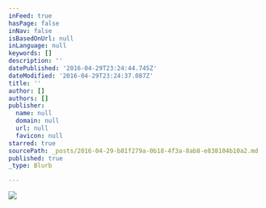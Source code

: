 ```yaml
---
inFeed: true
hasPage: false
inNav: false
isBasedOnUrl: null
inLanguage: null
keywords: []
description: ''
datePublished: '2016-04-29T23:24:44.745Z'
dateModified: '2016-04-29T23:24:37.087Z'
title: ''
author: []
authors: []
publisher:
  name: null
  domain: null
  url: null
  favicon: null
starred: true
sourcePath: _posts/2016-04-29-b81f279a-0b18-4f3a-8ab8-e838104b10a2.md
published: true
_type: Blurb

---
```

![](https://the-grid-user-content.s3-us-west-2.amazonaws.com/90fe53ea-8add-4828-930a-39492e8123e4.jpg)